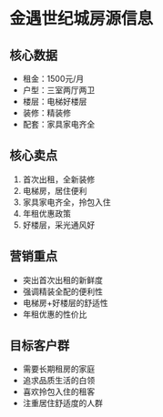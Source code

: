 # 金遇世纪城房源信息

## 核心数据
- 租金：1500元/月
- 户型：三室两厅两卫
- 楼层：电梯好楼层
- 装修：精装修
- 配套：家具家电齐全

## 核心卖点
1. 首次出租，全新装修
2. 电梯房，居住便利
3. 家具家电齐全，拎包入住
4. 年租优惠政策
5. 好楼层，采光通风好

## 营销重点
- 突出首次出租的新鲜度
- 强调精装全配的便利性
- 电梯房+好楼层的舒适性
- 年租优惠的性价比

## 目标客户群
- 需要长期租房的家庭
- 追求品质生活的白领
- 喜欢拎包入住的租客
- 注重居住舒适度的人群